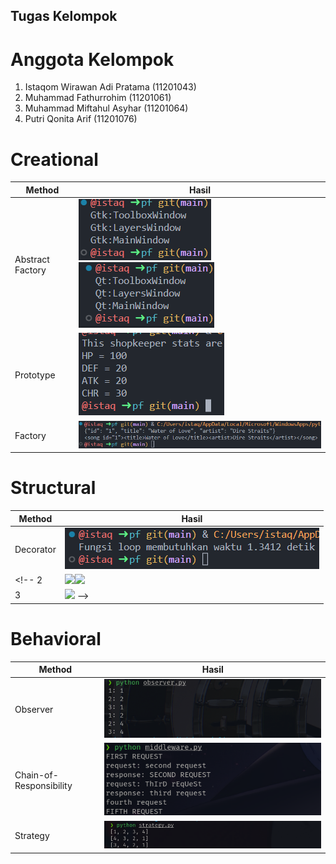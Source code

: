 ## Tugas Kelompok

# Anggota Kelompok
1. Istaqom Wirawan Adi Pratama (11201043)
2. Muhammad Fathurrohim (11201061)
3. Muhammad Miftahul Asyhar (11201064)
4. Putri Qonita Arif (11201076)

# Creational
Method | Hasil
------|------
Abstract Factory     | <img src="img/abs-1.png"/><img src="img/abs-2.png"/>
Prototype     | <img src="img/proto.png"/>
Factory     | <img src="img/fact.png"/>

# Structural
Method | Hasil
------|------
Decorator     | <img src="img/deco.png"/>
<!-- 2     | <img src="img/2-1.png"/><img src="img/2-2.png"/>
3     | <img src="img/3.png"/> -->

# Behavioral
Method | Hasil
------|------
Observer     | <img src="img/obs.png"/>
Chain-of-Responsibility     | <img src="img/cor.png"/>
Strategy     | <img src="img/strat.png"/>